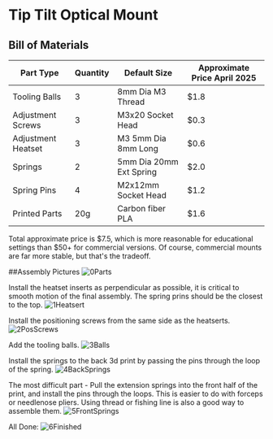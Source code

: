 # Tip Tilt Optical Mount

## Bill of Materials

|Part Type         |Quantity|Default Size           |Approximate Price April 2025|
|------------------|--------|-----------------------|----------------------------|
|Tooling Balls     |3       |8mm Dia M3 Thread      |$1.8                        |
|Adjustment Screws |3       |M3x20 Socket Head      |$0.3                        |
|Adjustment Heatset|3       |M3 5mm Dia 8mm Long    |$0.6                        |
|Springs           |2       |5mm Dia 20mm Ext Spring|$2.0                        |
|Spring Pins       |4       |M2x12mm Socket Head    |$1.2                        |
|Printed Parts     |20g     |Carbon fiber PLA       |$1.6                        |

Total approximate price is $7.5, which is more reasonable for educational settings than $50+ for commercial versions.
Of course, commercial mounts are far more stable, but that's the tradeoff.

##Assembly Pictures
![0Parts](https://github.com/user-attachments/assets/4c487516-8c4e-424a-8105-67c77e2fe148)

Install the heatset inserts as perpendicular as possible, it is critical to smooth motion of the final assembly. The spring prins should be the closest to the top.
![1Heatsert](https://github.com/user-attachments/assets/b3659b43-3131-4969-b158-f888a3e84368)

Install the positioning screws from the same side as the heatserts.
![2PosScrews](https://github.com/user-attachments/assets/80e21786-60e4-4f43-a703-5b9d30ca51ca)

Add the tooling balls.
![3Balls](https://github.com/user-attachments/assets/b58e05e7-d17d-4dbf-ad91-e5ac1d8a9729)

Install the springs to the back 3d print by passing the pins through the loop of the spring.
![4BackSprings](https://github.com/user-attachments/assets/86b5cc9d-4c95-498b-87e7-5807653e49bf)

The most difficult part - Pull the extension springs into the front half of the print, and install the pins through the loops. This is easier to do with forceps or needlenose pliers. Using thread or fishing line is also a good way to assemble them.
![5FrontSprings](https://github.com/user-attachments/assets/adab8746-d638-441a-b862-35c593d30c1e)

All Done:
![6Finished](https://github.com/user-attachments/assets/27e1b37a-244e-46a0-bb00-fbc5f74154b1)



